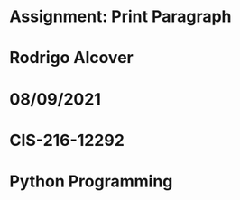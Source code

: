 # Assignment: Print Paragraph

# Rodrigo Alcover
# 08/09/2021
# CIS-216-12292 
# Python Programming

